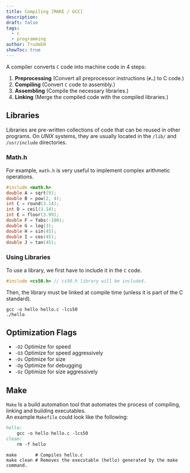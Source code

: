 ```yaml
---
title: Compiling [MAKE / GCC]
description: 
draft: false
tags:
  - c
  - programming
author: TrudeEH
showToc: true
---
```



A compiler converts `C` code into machine code in 4 steps:
1. **Preprocessing** (Convert all preprocessor instructions (`#…`) to C code.)
2. **Compiling** (Convert `C` code to assembly.)
3. **Assembling** (Compile the necessary libraries.)
4. **Linking** (Merge the compiled code with the compiled libraries.)

## Libraries

Libraries are pre-written collections of code that can be reused in other programs. On *UNIX* systems, they are usually located in the `/lib/` and `/usr/include` directories.

### Math.h

For example, `math.h` is very useful to implement complex arithmetic operations.

```C
#include <math.h>
double A = sqrt(9);
double B = pow(2, 4);
int C = round(3.14);
int D = ceil(3.14);
int E = floor(3.99);
double F = fabs(-100);
double G = log(3);
double H = sin(45);
double I = cos(45);
double J = tan(45);
```

### Using Libraries

To use a library, we first have to include it in the `C` code.

```C
#include <cs50.h> // cs50.h library will be included.
```

Then, the library must be linked at compile time (unless it is part of the C standard).

```Shell
gcc -o hello hello.c -lcs50
./hello
```

## Optimization Flags

- `-O2` Optimize for speed
- `-O3` Optimize for speed aggressively
- `-Os` Optimize for size
- `-Og` Optimize for debugging
- `-Oz` Optimize for size aggressively

## Make

`Make` Is a build automation tool that automates the process of compiling, linking and building executables.  
An example `Makefile` could look like the following:

```Makefile
hello:
	gcc -o hello hello.c -lcs50
clean:
	rm -f hello
```

```Shell
make       # Compiles hello.c
make clean # Removes the executable (hello) generated by the make command.
```
